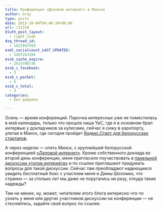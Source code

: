 ```yaml
---
title: Конференция «Деловой интернет» в Минске
author: Gray
type: posts
date: 2013-10-04T04:48:20+00:00
url: /11310
bluth_post_layout:
  - right_side
dsq_thread_id:
  - 1822947959
esml_socialcount_LAST_UPDATED:
  - 1497263284
essb_cache_expire:
  - 1615706738
essb_c_facebook:
  - 3
essb_c_pocket:
  - 6
essb_c_total:
  - 3
categories:
  - Без рубрики

---
```








Осень — время конференций. Парочка интересных уже не поместилась в мой календарь, только что прошла наша YaC, где я в основном брал интервью у докладчиков за кулисами, сейчас я сижу в аэропорту, улетая в Минск, где сегодня пройдет <a href="http://tech.yandex.ru/events/yastart/by-oct-2013/" target="_blank">Яндекс.Старт для белорусских стартапов</a>.

А через неделю — опять Минск, с крупнейшей белорусской конференцией <a href="http://di.by/" target="_blank">&#171;Деловой интернет&#187;</a>. Кроме собственного доклада во второй день конференции, меня пригласили поучаствовать в <a href="http://news.tut.by/society/368665.html" target="_blank">панельной дискуссии &#171;топов интернета&#187;</a> и по ссылке приглашают придумать вопросы для такой дискуссии. Сейчас там преобладают надеющиеся увидеть бесплатный бокс с участием меня и Димы Шоломко, что странно — за столько лет мы даже не поругались ни разу, откуда такие надежды?

Тем не менее, ну, может, читателям этого блога интересно что-то узнать у меня или других участников дискуссии на конференции — не стесняйтесь, задайте свой вопрос по ссылке.